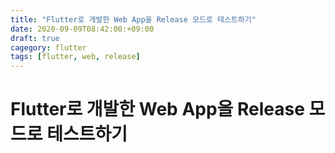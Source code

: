 ```yaml
---
title: "Flutter로 개발한 Web App을 Release 모드로 테스트하기"
date: 2020-09-09T08:42:00:+09:00
draft: true
cagegory: flutter
tags: [flutter, web, release]
---
```


# Flutter로 개발한 Web App을 Release 모드로 테스트하기
